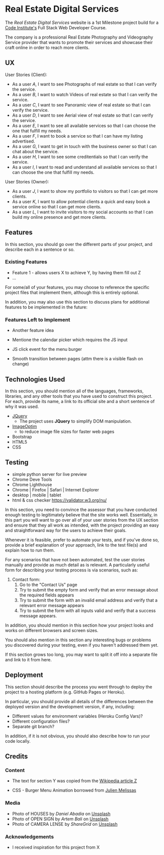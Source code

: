 # Real Estate Digital Services

The _Real Estate Digital Services_ website is a 1st Milestone project build for a [Code Institute's](https://www.codeinstitute.net/) Full Stack Web Developer Course.

The company is a professional Real Estate Photography and Videography Service provider that wants to promote their services and showcase their craft online in order to reach more clients. 

<!-- One or two paragraphs providing an overview of your project. -->
<!-- Essentially, this part is your sales pitch. -->
 
## UX
 
User Stories (Client):

* As a user _A_, I want to see Photographs of real estate so that I can verify the service.
* As a user _B_, I want to watch Videos of real estate so that I can verify the service.
* As a user _C_, I want to see Panoramic view of real estate so that I can verify the service.
* As a user _D_, I want to see Aerial view of real estate so that I can verify the service. 
* As a user _E_, I want to see all available services so that I can choose the one that fulfill my needs.
* As a user _F_, I want to book a service so that I can have my listing advertised.
* As a user _G_, I want to get in touch with the business owner so that I can chat about the service.
* As a user _H_, I want to see some creditentials so that I can verify the service.
* As a user _I_, I want to read and understand all available services so that I can choose the one that fulfill my needs.

User Stories (Owner):

* As a user _J_, I want to show my portfolio to visitors so that I can get more clients.
* As a user _K_, I want to allow potential clients a quick and easy book a service online so that I can get more clients.
* As a user _L_, I want to invite visitors to my social accounts so that I can build my online presence and get more clients.

<!-- Use this section to provide insight into your UX process, focusing on who this website is for, what it is that they want to achieve and how your project is the best way to help them achieve these things.

In particular, as part of this section we recommend that you provide a list of User Stories, with the following general structure:
- As a user type, I want to perform an action, so that I can achieve a goal.

This section is also where you would share links to any wireframes, mockups, diagrams etc. that you created as part of the design process. These files should themselves either be included in the project itself (in an separate directory), or just hosted elsewhere online and can be in any format that is viewable inside the browser. -->

## Features

In this section, you should go over the different parts of your project, and describe each in a sentence or so.
 
### Existing Features
- Feature 1 - allows users X to achieve Y, by having them fill out Z
- ...

For some/all of your features, you may choose to reference the specific project files that implement them, although this is entirely optional.

In addition, you may also use this section to discuss plans for additional features to be implemented in the future:

### Features Left to Implement
- Another feature idea

- Mentione the calendar picker which requires the JS input
- JS click event for the menu burger
- Smooth transition between pages (attm there is a visible flash on change)

## Technologies Used

In this section, you should mention all of the languages, frameworks, libraries, and any other tools that you have used to construct this project. For each, provide its name, a link to its official site and a short sentence of why it was used.

- [JQuery](https://jquery.com)
    - The project uses **JQuery** to simplify DOM manipulation.
- [ImageOptim](https://imageoptim.com/mac)
	- to reduce image file sizes for faster web pages
- Bootstrap
- HTML5
- CSS

## Testing

- simple python server for live preview
- Chrome Deve Tools
- Chrome Lighthouse
- Chrome | Firefox | Safari | Internet Explorer
- desktop | mobile | tablet
- html & css checker <https://validator.w3.org/nu/>

In this section, you need to convince the assessor that you have conducted enough testing to legitimately believe that the site works well. Essentially, in this part you will want to go over all of your user stories from the UX section and ensure that they all work as intended, with the project providing an easy and straightforward way for the users to achieve their goals.

Whenever it is feasible, prefer to automate your tests, and if you've done so, provide a brief explanation of your approach, link to the test file(s) and explain how to run them.

For any scenarios that have not been automated, test the user stories manually and provide as much detail as is relevant. A particularly useful form for describing your testing process is via scenarios, such as:

1. Contact form:
    1. Go to the "Contact Us" page
    2. Try to submit the empty form and verify that an error message about the required fields appears
    3. Try to submit the form with an invalid email address and verify that a relevant error message appears
    4. Try to submit the form with all inputs valid and verify that a success message appears.

In addition, you should mention in this section how your project looks and works on different browsers and screen sizes.

You should also mention in this section any interesting bugs or problems you discovered during your testing, even if you haven't addressed them yet.

If this section grows too long, you may want to split it off into a separate file and link to it from here.

## Deployment

This section should describe the process you went through to deploy the project to a hosting platform (e.g. GitHub Pages or Heroku).

In particular, you should provide all details of the differences between the deployed version and the development version, if any, including:
- Different values for environment variables (Heroku Config Vars)?
- Different configuration files?
- Separate git branch?

In addition, if it is not obvious, you should also describe how to run your code locally.


## Credits

### Content
- The text for section Y was copied from the [Wikipedia article Z](https://en.wikipedia.org/wiki/Z)


- CSS - Burger Menu Animation borrowed from [Julien Melissas](https://julienmelissas.com/animated-x-icon-for-the-bootstrap-navbar-toggle/)


### Media

<!-- The photos used in this site were obtained from ... -->

- Photo of HOUSES by _Daniel Abadia_ on [Unsplash](https://unsplash.com/)
- Photo of OPEN SIGN by _Artem Bali_ on [Unsplash](https://unsplash.com/)
- Photo of CAMERA LENSE by _ShareGrid_ on [Unsplash](https://unsplash.com/)

### Acknowledgements

- I received inspiration for this project from X
